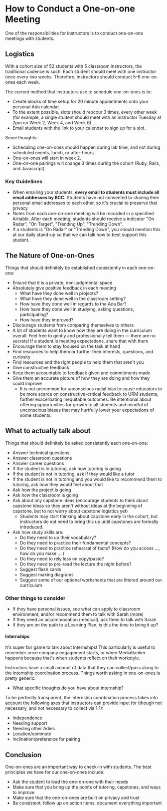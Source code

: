 # How to Conduct a One-on-one Meeting

One of the responsibilities for instructors is to conduct one-on-one meetings with students.


## Logistics

With a cohort size of 52 students with 5 classroom instructors, the traditional cadence is such: Each student should meet with one instructor once every two weeks. Therefore, instructors should conduct 5-6 one-on-ones each week.

The current method that instructors use to schedule one-on-ones is to: 
- Create blocks of time setup for 20 minute appointments onto your personal Ada calendar.
- To the extent possible, slots should reoccur 3 times, every other week (for example, a single student should meet with an instructor Tuesday at 2pm on Week 2, Week 4, and Week 6).
- Email students with the link to your calendar to sign up for a slot.

Some thoughts:

- Scheduling one-on-ones should happen during lab time, and not during scheduled events, lunch, or after-hours.
- One-on-ones will start in week 2.
- One-on-one pairings will change 3 times during the cohort (Ruby, Rails, and Javascript)

### Key Guidelines

- When emailing your students, **every email to students must include all email addresses by BCC.** Students have not consented to sharing their personal email addresses to each other, so it's crucial to preserve that privacy
- Notes from each one-on-one meeting will be recorded in a specified Airtable. After each meeting, students should receive a indicator "On Radar", "On Target", "Trending Up", "Trending Down".  
- If a students is "On Radar" or "Trending Down", you should mention this at our daily stand-up so that we can talk how to best support this student.

## The Nature of One-on-Ones

Things that should definitely be established consistently in each one-on-one:

- Ensure that it is a private, non-judgmental space
- Absolutely give positive feedback in each meeting
  - What have they done well in projects?
  - What have they done well in the classroom setting?
  - How have they done well in regards to the Ada Bar?
  - How have they done well in studying, asking questions, participating?
  - How have they improved?
- Discourage students from comparing themselves to others
- A lot of students want to know how they are doing in the curriculum overall. Feel free to gently and professionally tell them — there are no secrets! If a student is meeting expectations, share that with them
- Encourage them to stay focused on the task at hand
- Find resources to help them or further their interests, questions, and curiosity
- Find resources and the right people to help them that aren't you
- Give constructive feedback
- Keep them accountable to feedback given and commitments made
- Give them an accurate picture of how they are doing and how they could improve
  - It is not uncommon for unconscious racial bias to cause educators to be more scarce on constructive-critical feedback to URM students, further exacerbating inequitable outcomes. Be intentional about offering opportunities for growth to all students and mindful of unconscious biases that may hurtfully lower your expectations of some students.

## What to actually talk about

Things that should definitely be asked consistently each one-on-one:

- Answer technical questions
- Answer classroom questions
- Answer career questions
- If the student is in tutoring, ask how tutoring is going
- If the student is not in tutoring, ask if they would like a tutor
- If the student is not in tutoring and you would like to recommend them to tutoring, ask how they would feel about that
- Ask how the project is going
- Ask how the classroom is going
- Ask about any capstone ideas (encourage students to think about capstone ideas so they aren't without ideas at the beginning of capstone, but to not worry about capstone logistics yet)
   - Students may start thinking about capstone early in the cohort, but instructors do not need to bring this up until capstones are formally introduced.
- Ask how study skills are:
  - Do they need to up their vocabulary?
  - Do they need to practice their fundamental concepts?
  - Do they need to practice rehearsal of facts? (How do you access ..., how do you make ... )
  - Do they need to rely less on copy/paste?
  - Do they need to pre-read the lecture the night before?
  - Suggest flash cards
  - Suggest making diagrams
  - Suggest some of our optional worksheets that are littered around our curriculum

### Other things to consider

- If they have personal issues, see what can apply to classroom environment, and/or recommend them to talk with Sarah (more)
- If they need an accommodation (medical), ask them to talk with Sarah
- If they are on the path to a Learning Plan, is this the time to bring it up?

#### Internships

It's super fair game to talk about internships! This particularly is useful to remember once company engagement starts, or when MediaRanker happens because that's when students reflect on their workstyle.

Instructors have a small amount of data that they can collect/pass along to the internship coordination process. Things worth asking in one-on-ones is pretty generic:

- What specific thoughts do you have about internship?

To be perfectly transparent, the internship coordination process takes into account the following axes that instructors can provide input for (though not necessary, and not necessary to collect via 1:1):

- Independence
- Needing support
- Needing other Adies
- Location/commute
- Inclination/preference for pairing

## Conclusion

One-on-ones are an important way to check-in with students. The best principles we have for our one-on-ones include:

- Ask the student to lead the one-on-one with their needs
- Make sure that you bring up the points of tutoring, capstones, and ways to improve
- Make sure that the one-on-ones are built on privacy and trust
- Be consistent, follow up on action items, document everything important
